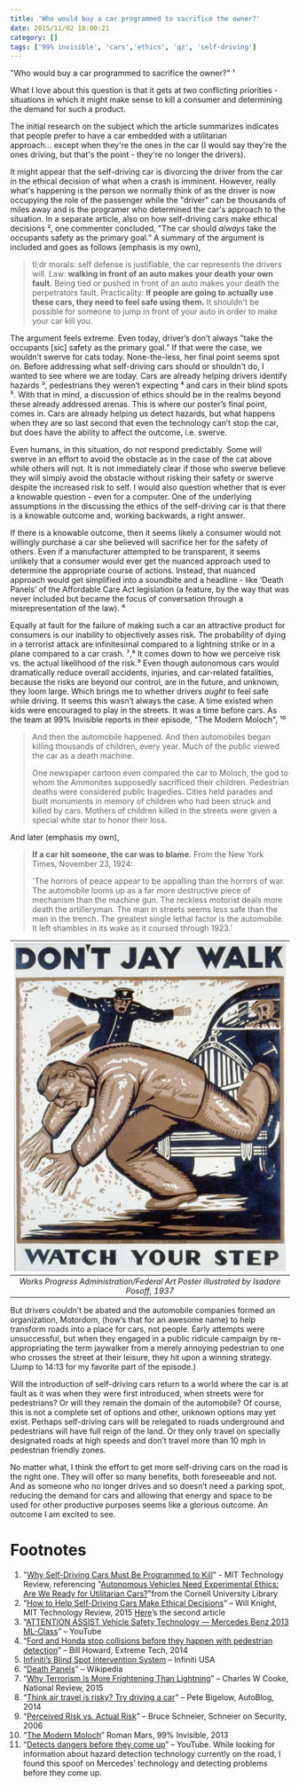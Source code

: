 ```yaml
---
title: 'Who would buy a car programmed to sacrifice the owner?'
date: 2015/11/02 18:00:21
category: []
tags: ['99% invisible', 'cars','ethics', 'qz', 'self-driving']
---
```

"Who would buy a car programmed to sacrifice the owner?" ¹

What I love about this question is that it gets at two conflicting priorities - situations in which it might make sense to kill a consumer and determining the demand for such a product. 

The initial research on the subject which the article summarizes indicates that people prefer to have a car embedded with a utilitarian approach... except when they're the ones in the car (I would say they're the ones driving, but that's the point - they're no longer the drivers). 

It might appear that the self-driving car is divorcing the driver from the car in the ethical decision of what when a crash is imminent. However, really what's happening is the person we normally think of as the driver is now occupying the role of the passenger while the "driver" can be thousands of miles away and is the programer who determined the car's approach to the situation. In a separate article, also on how self-driving cars make ethical decisions ², one commenter concluded, "The car should *always* take the occupants safety as the primary goal.” A summary of the argument is included and goes as follows (emphasis is my own), 

> tl;dr morals: self defense is justifiable, the car represents the drivers will. Law: **walking in front of an auto makes your death your own fault.** Being tied or pushed in front of an auto makes your death the perpetrators fault. Practicality: **If people are going to actually use these cars, they need to feel safe using them.** It shouldn't be possible for someone to jump in front of your auto in order to make your car kill you.

The argument feels extreme. Even today, driver’s don’t always "take the occupants [sic] safety as the primary goal.” If that were the case, we wouldn’t swerve for cats today. None-the-less, her final point seems spot on. Before addressing what self-driving cars should or shouldn't do, I wanted to see where we are today. Cars are already helping drivers identify hazards ³, pedestrians they weren’t expecting ⁴ and cars in their blind spots ⁵. With that in mind, a discussion of ethics should be in the realms beyond these already addressed arenas. This is where our poster’s final point, comes in. Cars are already helping us detect hazards, but what happens when they are so last second that even the technology can’t stop the car, but does have the ability to affect the outcome, i.e. swerve. 

Even humans, in this situation, do not respond predictably. Some will swerve in an effort to avoid the obstacle as in the case of the cat above while others will not. It is not immediately clear if those who swerve believe they will simply avoid the obstacle without risking their safety or swerve despite the increased risk to self. I would also question whether that is ever a knowable question - even for a computer. One of the underlying assumptions in the discussing the ethics of the self-driving car is that there is a knowable outcome and, working backwards, a right answer. 

If there is a knowable outcome, then it seems likely a consumer would not willingly purchase a car she believed will sacrifice her for the safety of others. Even if a manufacturer attempted to be transparent, it seems unlikely that a consumer would ever get the nuanced approach used to determine the appropriate course of actions. Instead, that nuanced approach would get simplified into a soundbite and a headline - like ‘Death Panels’ of the Affordable Care Act legislation (a feature, by the way that was never included but became the focus of conversation through a misrepresentation of the law). ⁶

Equally at fault for the failure of making such a car an attractive product for consumers is our inability to objectively asses risk. The probability of dying in a terrorist attack are infinitesimal compared to a lightning strike or in a plane compared to a car crash. ⁷,⁸ It comes down to how we perceive risk vs. the actual likelihood of the risk.⁹ Even though autonomous cars would dramatically reduce overall accidents, injuries, and car-related fatalities, because the risks are beyond our control, are in the future, and unknown, they loom large. Which brings me to whether drivers *aught* to feel safe while driving. It seems this wasn’t always the case. A time existed when kids were encouraged to play in the streets. It was a time before cars. As the team at 99% Invisible reports in their episode, "The Modern Moloch", ¹⁰ 

> And then the automobile happened. And then automobiles began killing thousands of children, every year. Much of the public viewed the car as a death machine.
>
>One newspaper cartoon even compared the car to Moloch, the god to whom the Ammonites supposedly sacrificed their children. Pedestrian deaths were considered public tragedies. Cities held parades and built monuments in memory of children who had been struck and killed by cars. Mothers of children killed in the streets were given a special white star to honor their loss.

And later (emphasis my own), 

> **If a car hit someone, the car was to blame.** From the New York Times, November 23, 1924:
>
>'The horrors of peace appear to be appalling than the horrors of war. The automobile looms up as a far more destructive piece of mechanism than the machine gun. The reckless motorist deals more death the artilleryman. The man in streets seems less safe than the man in the trench. The greatest single lethal factor is the automobile. It left shambles in its wake as it coursed through 1923.'  

| ![](./jaywalkingwatchyourstep.jpg) |
|:---:|
| *Works Progress Administration/Federal Art Poster illustrated by Isadore Posoff, 1937* |

But drivers couldn’t be abated and the automobile companies formed an organization, Motordom, (how’s that for an awesome name) to help transform roads into a place for cars, not people. Early attempts were unsuccessful, but when they engaged in a public ridicule campaign by re-appropriating the term jaywalker from a merely annoying pedestrian to one who crosses the street at their leisure, they hit upon a winning strategy. (Jump to 14:13 for my favorite part of the episode.) 

Will the introduction of self-driving cars return to a world where the car is at fault as it was when they were first introduced, when streets were for pedestrians? Or will they remain the domain of the automobile? Of course, this is not a complete set of options and other, unknown options may yet exist. Perhaps self-driving cars will be relegated to roads underground and pedestrians will have full reign of the land. Or they only travel on specially designated roads at high speeds and don’t travel more than 10 mph in pedestrian friendly zones.

No matter what, I think the effort to get more self-driving cars on the road is the right one. They will offer so many benefits, both foreseeable and not. And as someone who no longer drives and so doesn’t need a parking spot, reducing the demand for cars and allowing that energy and space to be used for other productive purposes seems like a glorious outcome. An outcome I am excited to see.  

# Footnotes

1. "[Why Self-Driving Cars Must Be Programmed to Kill](http://www.technologyreview.com/view/542626/why-self-driving-cars-must-be-programmed-to-kill/)" - MIT Technology Review, referencing "[Autonomous Vehicles Need Experimental Ethics: Are We Ready for Utilitarian Cars?](http://arxiv.org/abs/1510.03346)"from the Cornell University Library
2. “[How to Help Self-Driving Cars Make Ethical Decisions](http://www.technologyreview.com/news/539731/how-to-help-self-driving-cars-make-ethical-decisions/)” – Will Knight, MIT Technology Review, 2015 [Here](http://www.technologyreview.com/news/539731/how-to-help-self-driving-cars-make-ethical-decisions/)’s the second article
3. “[ATTENTION ASSIST Vehicle Safety Technology — Mercedes Benz 2013 ML-Class](https://youtu.be/A66zgJ4Oj8o)” – YouTube
4. “[Ford and Honda stop collisions before they happen with pedestrian detection](http://www.extremetech.com/extreme/192863-ford-and-honda-stop-collisions-before-they-happen-with-pedestrian-detection)” – Bill Howard, Extreme Tech, 2014
5. [Infiniti’s Blind Spot Intervention System](http://www.infinitiusa.com/now/technology/blind-spot-intervention-system.html) – Infiniti USA
6. “[Death Panels](https://en.wikipedia.org/wiki/Death_panel)” – Wikipedia
7. “[Why Terrorism Is More Frightening Than Lightning](http://www.nationalreview.com/article/398786/why-terrorism-more-frightening-lightning-charles-c-w-cooke)” – Charles W Cooke, National Review, 2015
8. “[Think air travel is risky? Try driving a car](http://www.autoblog.com/2014/08/07/air-travel-safer-driving-cars-risky-feature/)” – Pete Bigelow, AutoBlog, 2014
9. “[Perceived Risk vs. Actual Risk](https://www.schneier.com/blog/archives/2006/11/perceived_risk_2.html)” – Bruce Schneier, Schneier on Security, 2006
10. “[The Modern Moloch](http://99percentinvisible.org/episode/episode-76-the-modern-moloch/)” Roman Mars, 99% Invisible, 2013
11. “[Detects dangers before they come up](https://youtu.be/FWa-oSWGJR4)” – YouTube. While looking for information about hazard detection technology currently on the road, I found this spoof on Mercedes’ technology and detecting problems before they come up.

